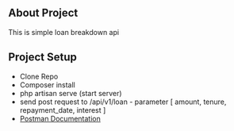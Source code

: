 
## About Project

This is simple loan breakdown api

## Project Setup

- Clone Repo
- Composer install
- php artisan serve (start server)
- send post request to /api/v1/loan - parameter [ amount, tenure, repayment_date, interest ] 
- [Postman Documentation](https://documenter.getpostman.com/view/13660696/UVeAwUkF)
